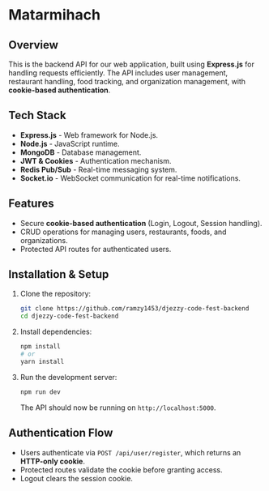 # Matarmihach

## Overview

This is the backend API for our web application, built using **Express.js** for handling requests efficiently. The API includes user management, restaurant handling, food tracking, and organization management, with **cookie-based authentication**.

## Tech Stack

- **Express.js** - Web framework for Node.js.
- **Node.js** - JavaScript runtime.
- **MongoDB** - Database management.
- **JWT & Cookies** - Authentication mechanism.
- **Redis Pub/Sub** - Real-time messaging system.
- **Socket.io** - WebSocket communication for real-time notifications.

## Features

- Secure **cookie-based authentication** (Login, Logout, Session handling).
- CRUD operations for managing users, restaurants, foods, and organizations.
- Protected API routes for authenticated users.

## Installation & Setup

1. Clone the repository:

   ```sh
   git clone https://github.com/ramzy1453/djezzy-code-fest-backend
   cd djezzy-code-fest-backend
   ```

2. Install dependencies:

   ```sh
   npm install
   # or
   yarn install
   ```

3. Run the development server:
   ```sh
   npm run dev
   ```
   The API should now be running on `http://localhost:5000`.

## Authentication Flow

- Users authenticate via `POST /api/user/register`, which returns an **HTTP-only cookie**.
- Protected routes validate the cookie before granting access.
- Logout clears the session cookie.
